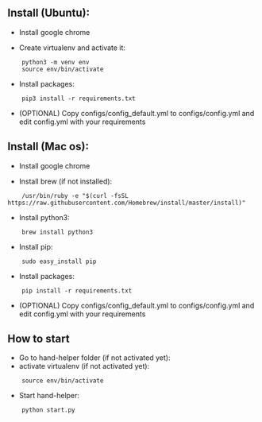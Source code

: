 ## Install (Ubuntu): ##
* Install google chrome

* Create virtualenv and activate it:
```
    python3 -m venv env
    source env/bin/activate
```

* Install packages:
```
    pip3 install -r requirements.txt
```

* (OPTIONAL) Copy configs/config_default.yml to configs/config.yml and edit config.yml with your requirements

## Install (Mac os): ##
* Install google chrome

* Install brew (if not installed):
```
    /usr/bin/ruby -e "$(curl -fsSL https://raw.githubusercontent.com/Homebrew/install/master/install)"
```

* Install python3:
```
    brew install python3
```
    
* Install pip:
```
    sudo easy_install pip
```

* Install packages:
```
    pip install -r requirements.txt
```
    
* (OPTIONAL) Copy configs/config_default.yml to configs/config.yml and edit config.yml with your requirements

## How to start ##
* Go to hand-helper folder (if not activated yet):
* activate virtualenv (if not activated yet):
```
    source env/bin/activate
```

* Start hand-helper:
```
    python start.py
```
